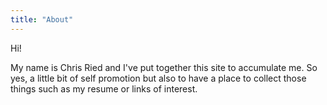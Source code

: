 ```yaml
---
title: "About"
---
```


Hi!

My name is Chris Ried and I've put together this site to accumulate me. So yes, a little bit of self promotion but also to have a place to collect those things such as my resume or links of interest. 